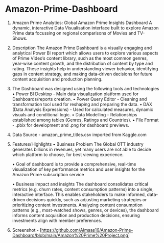 # Amazon-Prime-Dashboard
1. Amazon Prime Analytics: Global Amazon Prime Insights Dashboard
A dynamic, interactive Data Visualisation interface built to explore Amazon Prime data focussing on regional comparisons of Movies and TV-Shows.

2. Description
The Amazon Prime Dashboard is a visually engaging and analytical Power BI report which allows users to explore various aspects of Prime Video’s content library, such as the most common genres, year-wise content growth, and the distribution of content by type and rating. These insights help in understanding viewer behavior, identifying gaps in content strategy, and making data-driven decisions for future content acquisition and production planning.

  
4. The Dashboard was designed using the following tools and technologies
   • Power BI Desktop - Main data visualization platform used for Dashboards/reports creation.
   • Power Query Editor - Cleaning and transformation tool used for reshaping and preparing the data.
   • DAX (Data Analysis Expressions) - Used for calculated measures, dynamic visuals and conditional logic.
   • Data Modelling - Relationships established among tables (Genres, Ratings and Countries).
   • File Format - .pbix for development and .png for dashboard previews.

5. Data Source - amazon_prime_titles.csv imported from Kaggle.com

6. Features/Highlights
    • Business Problem
    The Global OTT industry generates billions in revenues, yet many users are not able to decide which platform to choose, 
    for best viewing experience.

    • Goal of dashboard is to provide a comprehensive, real-time visualization of key performance metrics and user insights 
    for the Amazon Prime subscription service

    • Business impact and insights 
    The dashboard consolidates critical metrics (e.g. churn rates, content consumption patterns) into a single, interactive 
    interface. This enables stakeholders to make informed, data-driven decisions quickly, such as adjusting marketing 
    strategies or prioritizing content investments.
    Analyzing content consumption patterns (e.g., most-watched shows, genres, or devices), the dashboard informs content 
    acquisition and production decisions, ensuring investments align with member preferences.

7. Screenshot - [https://github.com/Almaas16/Amazon-Prime-Dashboard/blob/main/Amazon%20Prime%20Project.png]
   
  
